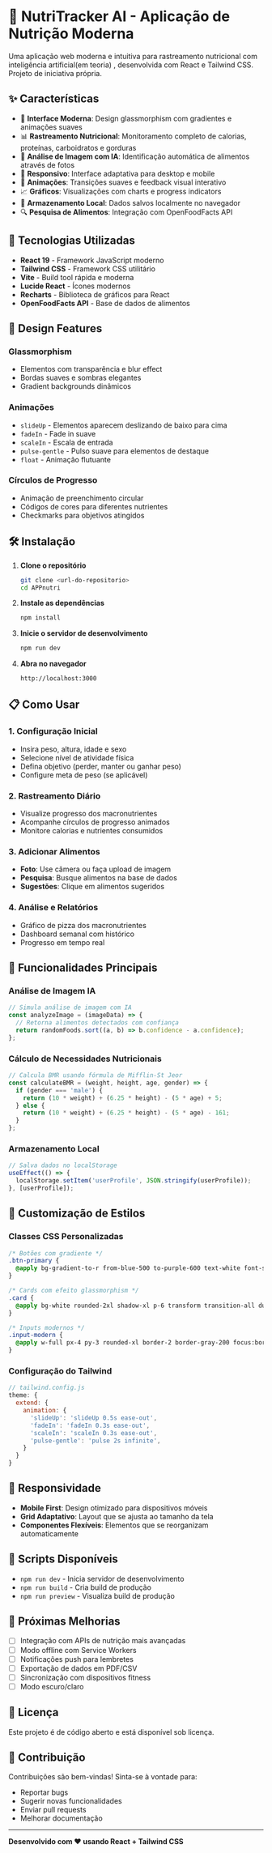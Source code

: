 # 🍎 NutriTracker AI - Aplicação de Nutrição Moderna

Uma aplicação web moderna e intuitiva para rastreamento nutricional com inteligência artificial(em teoria) , desenvolvida com React e Tailwind CSS.
Projeto de iniciativa própria.

## ✨ Características

- 🎯 **Interface Moderna**: Design glassmorphism com gradientes e animações suaves
- 📊 **Rastreamento Nutricional**: Monitoramento completo de calorias, proteínas, carboidratos e gorduras
- 🤖 **Análise de Imagem com IA**: Identificação automática de alimentos através de fotos
- 📱 **Responsivo**: Interface adaptativa para desktop e mobile
- 🎨 **Animações**: Transições suaves e feedback visual interativo
- 📈 **Gráficos**: Visualizações com charts e progress indicators
- 💾 **Armazenamento Local**: Dados salvos localmente no navegador
- 🔍 **Pesquisa de Alimentos**: Integração com OpenFoodFacts API

## 🚀 Tecnologias Utilizadas

- **React 19** - Framework JavaScript moderno
- **Tailwind CSS** - Framework CSS utilitário
- **Vite** - Build tool rápida e moderna
- **Lucide React** - Ícones modernos
- **Recharts** - Biblioteca de gráficos para React
- **OpenFoodFacts API** - Base de dados de alimentos

## 🎨 Design Features

### Glassmorphism
- Elementos com transparência e blur effect
- Bordas suaves e sombras elegantes
- Gradient backgrounds dinâmicos

### Animações
- `slideUp` - Elementos aparecem deslizando de baixo para cima
- `fadeIn` - Fade in suave
- `scaleIn` - Escala de entrada
- `pulse-gentle` - Pulso suave para elementos de destaque
- `float` - Animação flutuante

### Círculos de Progresso
- Animação de preenchimento circular
- Códigos de cores para diferentes nutrientes
- Checkmarks para objetivos atingidos

## 🛠️ Instalação

1. **Clone o repositório**
   ```bash
   git clone <url-do-repositorio>
   cd APPnutri
   ```

2. **Instale as dependências**
   ```bash
   npm install
   ```

3. **Inicie o servidor de desenvolvimento**
   ```bash
   npm run dev
   ```

4. **Abra no navegador**
   ```
   http://localhost:3000
   ```

## 📋 Como Usar

### 1. Configuração Inicial
- Insira peso, altura, idade e sexo
- Selecione nível de atividade física
- Defina objetivo (perder, manter ou ganhar peso)
- Configure meta de peso (se aplicável)

### 2. Rastreamento Diário
- Visualize progresso dos macronutrientes
- Acompanhe círculos de progresso animados
- Monitore calorias e nutrientes consumidos

### 3. Adicionar Alimentos
- **Foto**: Use câmera ou faça upload de imagem
- **Pesquisa**: Busque alimentos na base de dados
- **Sugestões**: Clique em alimentos sugeridos

### 4. Análise e Relatórios
- Gráfico de pizza dos macronutrientes
- Dashboard semanal com histórico
- Progresso em tempo real

## 🎯 Funcionalidades Principais

### Análise de Imagem IA
```javascript
// Simula análise de imagem com IA
const analyzeImage = (imageData) => {
  // Retorna alimentos detectados com confiança
  return randomFoods.sort((a, b) => b.confidence - a.confidence);
};
```

### Cálculo de Necessidades Nutricionais
```javascript
// Calcula BMR usando fórmula de Mifflin-St Jeor
const calculateBMR = (weight, height, age, gender) => {
  if (gender === 'male') {
    return (10 * weight) + (6.25 * height) - (5 * age) + 5;
  } else {
    return (10 * weight) + (6.25 * height) - (5 * age) - 161;
  }
};
```

### Armazenamento Local
```javascript
// Salva dados no localStorage
useEffect(() => {
  localStorage.setItem('userProfile', JSON.stringify(userProfile));
}, [userProfile]);
```

## 🎨 Customização de Estilos

### Classes CSS Personalizadas
```css
/* Botões com gradiente */
.btn-primary {
  @apply bg-gradient-to-r from-blue-500 to-purple-600 text-white font-semibold py-3 px-6 rounded-xl shadow-lg transform transition-all duration-300 hover:scale-105 hover:shadow-xl;
}

/* Cards com efeito glassmorphism */
.card {
  @apply bg-white rounded-2xl shadow-xl p-6 transform transition-all duration-300 hover:scale-105 hover:shadow-2xl;
}

/* Inputs modernos */
.input-modern {
  @apply w-full px-4 py-3 rounded-xl border-2 border-gray-200 focus:border-blue-500 focus:outline-none transition-all duration-300 bg-white shadow-sm;
}
```

### Configuração do Tailwind
```javascript
// tailwind.config.js
theme: {
  extend: {
    animation: {
      'slideUp': 'slideUp 0.5s ease-out',
      'fadeIn': 'fadeIn 0.3s ease-out',
      'scaleIn': 'scaleIn 0.3s ease-out',
      'pulse-gentle': 'pulse 2s infinite',
    }
  }
}
```

## 📱 Responsividade

- **Mobile First**: Design otimizado para dispositivos móveis
- **Grid Adaptativo**: Layout que se ajusta ao tamanho da tela
- **Componentes Flexíveis**: Elementos que se reorganizam automaticamente

## 🔧 Scripts Disponíveis

- `npm run dev` - Inicia servidor de desenvolvimento
- `npm run build` - Cria build de produção
- `npm run preview` - Visualiza build de produção

## 🎯 Próximas Melhorias

- [ ] Integração com APIs de nutrição mais avançadas
- [ ] Modo offline com Service Workers
- [ ] Notificações push para lembretes
- [ ] Exportação de dados em PDF/CSV
- [ ] Sincronização com dispositivos fitness
- [ ] Modo escuro/claro

## 📄 Licença

Este projeto é de código aberto e está disponível sob licença.

## 🤝 Contribuição

Contribuições são bem-vindas! Sinta-se à vontade para:
- Reportar bugs
- Sugerir novas funcionalidades
- Enviar pull requests
- Melhorar documentação

---

**Desenvolvido com ❤️ usando React + Tailwind CSS**
